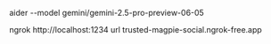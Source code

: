 aider --model gemini/gemini-2.5-pro-preview-06-05

ngrok http://localhost:1234 url trusted-magpie-social.ngrok-free.app